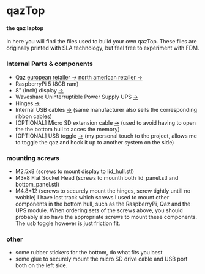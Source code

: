 # qazTop 
#### the qaz laptop

In here you will find the files used to build your own qazTop.
These files are originally printed with SLA technology, but feel free to experiment with FDM.

### Internal Parts & components
- Qaz [european retailer ->](https://keeb.supply/products/qaz-keyboard-pcb) [north american retailer ->](https://www.cbkbd.com/product/qaz)
- RaspberryPi 5 (8GB ram)
- 8" (inch) display [->](https://www.amazon.nl/dp/B0BPMCTQQ8?ref=ppx_yo2ov_dt_b_fed_asin_title)
- Waveshare Uninterruptible Power Supply UPS [->](https://www.amazon.nl/Waveshare-Uninterruptible-UPS-Module-3S/dp/B0BQC2WNR8?pd_rd_w=bboEP&content-id=amzn1.sym.1b76f462-75a9-4f6b-baf2-78de81a24f05&pf_rd_p=1b76f462-75a9-4f6b-baf2-78de81a24f05&pf_rd_r=PDGA9CV3BX0D93SZTNTR&pd_rd_wg=A6tZJ&pd_rd_r=814bf8d4-5c32-494d-925f-aba5a1fce56d&pd_rd_i=B0BQC2WNR8&psc=1&ref_=pd_bap_d_grid_rp_0_6_t)
- Hinges [->](https://www.amazon.nl/Ganter-Normelemente-scharnieren-wrijvingsweerstand-437-ZD-40-40/dp/B0C5XTYXSD?pd_rd_w=bboEP&content-id=amzn1.sym.1b76f462-75a9-4f6b-baf2-78de81a24f05&pf_rd_p=1b76f462-75a9-4f6b-baf2-78de81a24f05&pf_rd_r=PDGA9CV3BX0D93SZTNTR&pd_rd_wg=A6tZJ&pd_rd_r=814bf8d4-5c32-494d-925f-aba5a1fce56d&pd_rd_i=B0C5XTYXSD&ref_=pd_bap_d_grid_rp_0_7_pr_t&th=1)
- Internal USB cables [->](https://www.amazon.nl/Adapter-Converter-USB-kabel-Multicopter-Luchtfotografie/dp/B088LQGZXN?pd_rd_w=bboEP&content-id=amzn1.sym.1b76f462-75a9-4f6b-baf2-78de81a24f05&pf_rd_p=1b76f462-75a9-4f6b-baf2-78de81a24f05&pf_rd_r=PDGA9CV3BX0D93SZTNTR&pd_rd_wg=A6tZJ&pd_rd_r=814bf8d4-5c32-494d-925f-aba5a1fce56d&pd_rd_i=B088LQGZXN&ref_=pd_bap_d_grid_rp_0_2_t&th=1)
(same manufacturer also sells the corresponding ribbon cables)
- [OPTIONAL] Micro SD extension cable [->](https://www.amazon.nl/dp/B09KCJNJ81?ref=ppx_yo2ov_dt_b_fed_asin_title)
(used to avoid having to open the the bottom hull to acces the memory)
- [OPTIONAL] USB toggle [->](https://www.amazon.nl/CERRXIAN-USB3-0-Selector-Twee-weg-Computer/dp/B0CKKNGPPY?pd_rd_w=bboEP&content-id=amzn1.sym.1b76f462-75a9-4f6b-baf2-78de81a24f05&pf_rd_p=1b76f462-75a9-4f6b-baf2-78de81a24f05&pf_rd_r=PDGA9CV3BX0D93SZTNTR&pd_rd_wg=A6tZJ&pd_rd_r=814bf8d4-5c32-494d-925f-aba5a1fce56d&pd_rd_i=B0CKKNGPPY&ref_=pd_bap_d_grid_rp_0_1_ec_t&th=1)
(my personal touch to the project, allows me to toggle the qaz and hook it up to another system on the side)

### mounting screws
- M2.5x8 (screws to mount display to lid_hull.stl)
- M3x8 Flat Socket Head (screws to mounth both lid_panel.stl and bottom_panel.stl)
- M4.8*12 (screws to securely mount the hinges, screw tightly untill no wobble)
I have lost track which screws I used to mount other components in the bottom hull, such as the RaspberryPi, Qaz and the UPS module.
When ordering sets of the screws above, you should probably also have the appropriate screws to mount these components.
The usb toggle however is just friction fit.

### other
- some rubber stickers for the bottom, do what fits you best
- some glue to securely mount the micro SD drive cable and USB port both on the left side.

